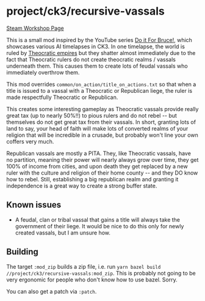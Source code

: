 # project/ck3/recursive-vassals

[Steam Workshop Page]

This is a small mod inspired by the YouTube series [Do it For Bruce!], which showcases various AI timelapses in CK3. In one timelapse, the world is ruled by [Theocratic empires][Theocratic Government] but they shatter almost immediately due to the fact that Theocratic rulers do not create theocratic realms / vassals underneath them. This causes them to create lots of feudal vassals who immediately overthrow them.

This mod overrides `common/on_action/title_on_actions.txt` so that when a title is issued to a vassal with a Theocratic or Republican liege, the ruler is made respectfully Theocratic or Republican.

This creates some interesting gameplay as Theocratic vassals provide really great tax (up to nearly 50%!!) to pious rulers and do not rebel -- but themselves do not get great tax from their vassals. In short, granting lots of land to say, your head of faith will make lots of converted realms of your religion that will be incredible in a crusade, but probably won't line your own coffers very much.

Republican vassals are mostly a PITA. They, like Theocratic vassals, have no partition, meaning their power will nearly always grow over time, they get 100% of income from cities, and upon death they get replaced by a new ruler with the culture and religion of their home county -- and they DO know how to rebel. Still, establishing a big republican realm and granting it independence is a great way to create a strong buffer state.

[Steam Workshop Page]: https://steamcommunity.com/sharedfiles/filedetails/?id=2775158644
[Do it For Bruce!]: https://www.youtube.com/watch?v=5qo4cqtyjuE
[Theocratic Government]: https://ck3.paradoxwikis.com/Government#Theocracy

## Known issues

 - A feudal, clan or tribal vassal that gains a title will always take the government of their liege. It would be nice to do this only for newly created vassals, but I am unsure how.

 ## Building

 The target `:mod_zip` builds a zip file, i.e. run `yarn bazel build //project/ck3/recursive-vassals:mod_zip`. This is probably not going to be very ergonomic for people who don't know how to use bazel. Sorry.

 You can also get a patch via `:patch`.